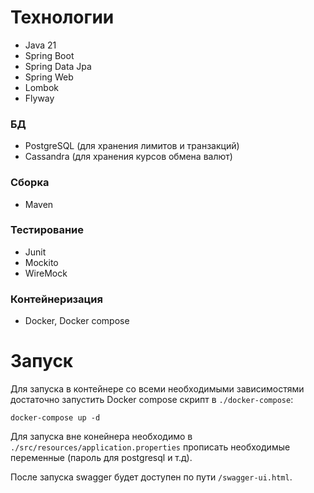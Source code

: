 # Технологии
- Java 21
- Spring Boot
- Spring Data Jpa
- Spring Web
- Lombok
- Flyway
### БД
- PostgreSQL (для хранения лимитов и транзакций)
- Cassandra (для хранения курсов обмена валют)
### Сборка
- Maven
### Тестирование
- Junit
- Mockito
- WireMock
### Контейнеризация
- Docker, Docker compose

# Запуск
Для запуска в контейнере со всеми необходимыми зависимостями достаточно запустить Docker compose скрипт в `./docker-compose`:
```
docker-compose up -d
```
Для запуска вне конейнера необходимо в `./src/resources/application.properties` прописать необходимые переменные (пароль для postgresql и т.д).

После запуска swagger будет доступен по пути `/swagger-ui.html`.